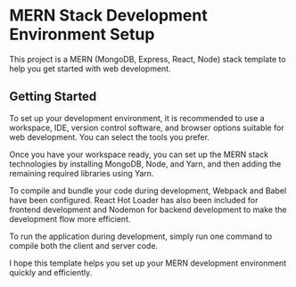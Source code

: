 # MERN Stack Development Environment Setup

This project is a MERN (MongoDB, Express, React, Node) stack template to help you get started with web development.

## Getting Started

To set up your development environment, it is recommended to use a workspace, IDE, version control software, and browser options suitable for web development. You can select the tools you prefer.

Once you have your workspace ready, you can set up the MERN stack technologies by installing MongoDB, Node, and Yarn, and then adding the remaining required libraries using Yarn.

To compile and bundle your code during development, Webpack and Babel have been configured. React Hot Loader has also been included for frontend development and Nodemon for backend development to make the development flow more efficient.

To run the application during development, simply run one command to compile both the client and server code.

I hope this template helps you set up your MERN development environment quickly and efficiently.

